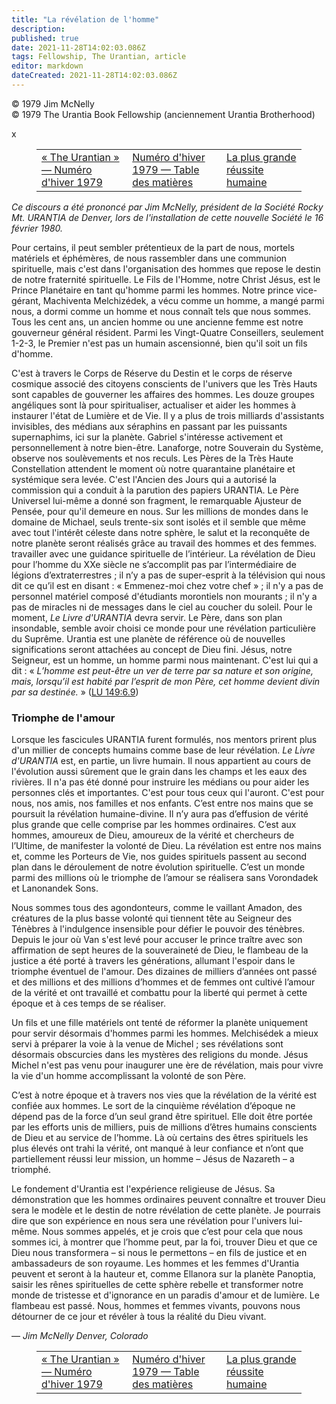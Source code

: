 ```yaml
---
title: "La révélation de l'homme"
description: 
published: true
date: 2021-11-28T14:02:03.086Z
tags: Fellowship, The Urantian, article
editor: markdown
dateCreated: 2021-11-28T14:02:03.086Z
---
```


<p class="v-card v-sheet theme--light grey lighten-3 px-2">© 1979 Jim McNelly<br>© 1979 The Urantia Book Fellowship (anciennement Urantia Brotherhood)</p>x
<figure class="table chapter-navigator">
  <table>
    <tbody>
      <tr>
        <td>
        <a href="/fr/article/The_Urantian/The_Urantian_1979_12">
          <span class="mdi mdi-arrow-left-drop-circle"></span><span class="pl-2">« The Urantian » — Numéro d'hiver 1979</span>
        </a>
        </td>
        <td>
        <a href="/fr/index/articles_the_urantian#numéro-d'hiver-1979">
          <span class="mdi mdi-book-open-variant"></span><span class="pl-2">Numéro d'hiver 1979 — Table des matières</span>
        </a>
        </td>
        <td>
        <a href="/fr/article/Paul_Knott/The_Greatest_Human_Achievement">
          <span class="pr-2">La plus grande réussite humaine</span><span class="mdi mdi-arrow-right-drop-circle"></span>
        </a>
        </td>
      </tr>
    </tbody>
  </table>
</figure>



_Ce discours a été prononcé par Jim McNelly, président de la Société Rocky Mt. URANTIA de Denver, lors de l'installation de cette nouvelle Société le 16 février 1980._

Pour certains, il peut sembler prétentieux de la part de nous, mortels matériels et éphémères, de nous rassembler dans une communion spirituelle, mais c'est dans l'organisation des hommes que repose le destin de notre fraternité spirituelle. Le Fils de l'Homme, notre Christ Jésus, est le Prince Planétaire en tant qu'homme parmi les hommes. Notre prince vice-gérant, Machiventa Melchizédek, a vécu comme un homme, a mangé parmi nous, a dormi comme un homme et nous connaît tels que nous sommes. Tous les cent ans, un ancien homme ou une ancienne femme est notre gouverneur général résident. Parmi les Vingt-Quatre Conseillers, seulement 1-2-3, le Premier n'est pas un humain ascensionné, bien qu'il soit un fils d'homme.

C'est à travers le Corps de Réserve du Destin et le corps de réserve cosmique associé des citoyens conscients de l'univers que les Très Hauts sont capables de gouverner les affaires des hommes. Les douze groupes angéliques sont là pour spiritualiser, actualiser et aider les hommes à instaurer l'état de Lumière et de Vie. Il y a plus de trois milliards d'assistants invisibles, des médians aux séraphins en passant par les puissants supernaphims, ici sur la planète. Gabriel s'intéresse activement et personnellement à notre bien-être. Lanaforge, notre Souverain du Système, observe nos soulèvements et nos reculs. Les Pères de la Très Haute Constellation attendent le moment où notre quarantaine planétaire et systémique sera levée. C'est l'Ancien des Jours qui a autorisé la commission qui a conduit à la parution des papiers URANTIA. Le Père Universel lui-même a donné son fragment, le remarquable Ajusteur de Pensée, pour qu'il demeure en nous. Sur les millions de mondes dans le domaine de Michael, seuls trente-six sont isolés et il semble que même avec tout l'intérêt céleste dans notre sphère, le salut et la reconquête de notre planète seront réalisés grâce au travail des hommes et des femmes. travailler avec une guidance spirituelle de l’intérieur. La révélation de Dieu pour l’homme du XXe siècle ne s’accomplit pas par l’intermédiaire de légions d’extraterrestres ; il n’y a pas de super-esprit à la télévision qui nous dit ce qu’il est en disant : « Emmenez-moi chez votre chef » ; il n'y a pas de personnel matériel composé d'étudiants morontiels non mourants ; il n'y a pas de miracles ni de messages dans le ciel au coucher du soleil. Pour le moment, _Le Livre d'URANTIA_ devra servir. Le Père, dans son plan insondable, semble avoir choisi ce monde pour une révélation particulière du Suprême. Urantia est une planète de référence où de nouvelles significations seront attachées au concept de Dieu fini. Jésus, notre Seigneur, est un homme, un homme parmi nous maintenant. C'est lui qui a dit : « _L’homme est peut-être un ver de terre par sa nature et son origine, mais, lorsqu’il est habité par l’esprit de mon Père, cet homme devient divin par sa destinée._ » ([LU 149:6.9](/fr/The_Urantia_Book/149#p6_9))

### Triomphe de l'amour

Lorsque les fascicules URANTIA furent formulés, nos mentors prirent plus d'un millier de concepts humains comme base de leur révélation. _Le Livre d'URANTIA_ est, en partie, un livre humain. Il nous appartient au cours de l'évolution aussi sûrement que le grain dans les champs et les eaux des rivières. Il n'a pas été donné pour instruire les médians ou pour aider les personnes clés et importantes. C'est pour tous ceux qui l'auront. C'est pour nous, nos amis, nos familles et nos enfants. C’est entre nos mains que se poursuit la révélation humaine-divine. Il n’y aura pas d’effusion de vérité plus grande que celle comprise par les hommes ordinaires. C’est aux hommes, amoureux de Dieu, amoureux de la vérité et chercheurs de l’Ultime, de manifester la volonté de Dieu. La révélation est entre nos mains et, comme les Porteurs de Vie, nos guides spirituels passent au second plan dans le déroulement de notre évolution spirituelle. C’est un monde parmi des millions où le triomphe de l’amour se réalisera sans Vorondadek et Lanonandek Sons.

Nous sommes tous des agondonteurs, comme le vaillant Amadon, des créatures de la plus basse volonté qui tiennent tête au Seigneur des Ténèbres à l'indulgence insensible pour défier le pouvoir des ténèbres. Depuis le jour où Van s'est levé pour accuser le prince traître avec son affirmation de sept heures de la souveraineté de Dieu, le flambeau de la justice a été porté à travers les générations, allumant l'espoir dans le triomphe éventuel de l'amour. Des dizaines de milliers d’années ont passé et des millions et des millions d’hommes et de femmes ont cultivé l’amour de la vérité et ont travaillé et combattu pour la liberté qui permet à cette époque et à ces temps de se réaliser.

Un fils et une fille matériels ont tenté de réformer la planète uniquement pour servir désormais d'hommes parmi les hommes. Melchisédek a mieux servi à préparer la voie à la venue de Michel ; ses révélations sont désormais obscurcies dans les mystères des religions du monde. Jésus Michel n'est pas venu pour inaugurer une ère de révélation, mais pour vivre la vie d'un homme accomplissant la volonté de son Père.

C’est à notre époque et à travers nos vies que la révélation de la vérité est confiée aux hommes. Le sort de la cinquième révélation d’époque ne dépend pas de la force d’un seul grand être spirituel. Elle doit être portée par les efforts unis de milliers, puis de millions d’êtres humains conscients de Dieu et au service de l’homme. Là où certains des êtres spirituels les plus élevés ont trahi la vérité, ont manqué à leur confiance et n’ont que partiellement réussi leur mission, un homme – Jésus de Nazareth – a triomphé.

Le fondement d'Urantia est l'expérience religieuse de Jésus. Sa démonstration que les hommes ordinaires peuvent connaître et trouver Dieu sera le modèle et le destin de notre révélation de cette planète. Je pourrais dire que son expérience en nous sera une révélation pour l'univers lui-même. Nous sommes appelés, et je crois que c’est pour cela que nous sommes ici, à montrer que l’homme peut, par la foi, trouver Dieu et que ce Dieu nous transformera – si nous le permettons – en fils de justice et en ambassadeurs de son royaume. Les hommes et les femmes d'Urantia peuvent et seront à la hauteur et, comme Ellanora sur la planète Panoptia, saisir les rênes spirituelles de cette sphère rebelle et transformer notre monde de tristesse et d'ignorance en un paradis d'amour et de lumière. Le flambeau est passé. Nous, hommes et femmes vivants, pouvons nous détourner de ce jour et révéler à tous la réalité du Dieu vivant.

— _Jim McNelly_
_Denver, Colorado_



<figure class="table chapter-navigator">
  <table>
    <tbody>
      <tr>
        <td>
        <a href="/fr/article/The_Urantian/The_Urantian_1979_12">
          <span class="mdi mdi-arrow-left-drop-circle"></span><span class="pl-2">« The Urantian » — Numéro d'hiver 1979</span>
        </a>
        </td>
        <td>
        <a href="/fr/index/articles_the_urantian#numéro-d'hiver-1979">
          <span class="mdi mdi-book-open-variant"></span><span class="pl-2">Numéro d'hiver 1979 — Table des matières</span>
        </a>
        </td>
        <td>
        <a href="/fr/article/Paul_Knott/The_Greatest_Human_Achievement">
          <span class="pr-2">La plus grande réussite humaine</span><span class="mdi mdi-arrow-right-drop-circle"></span>
        </a>
        </td>
      </tr>
    </tbody>
  </table>
</figure>
